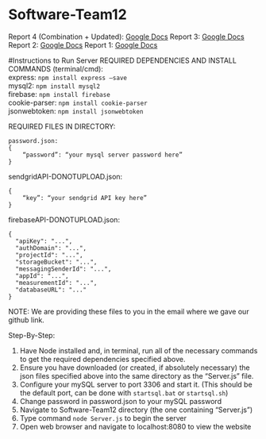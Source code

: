 # Software-Team12
Report 4 (Combination + Updated): [Google Docs](https://docs.google.com/document/d/1aAIgR_ubrihyUlIA5CYuc0-_oc3Q9ZcwkkqymMPX7FU/edit?usp=sharing)
Report 3: [Google Docs](https://docs.google.com/document/d/1B9V5caR-hR49J6-TY-MFgVNrcfg9q6wl1dJBlRy767E/edit?usp=sharing)
Report 2: [Google Docs](https://docs.google.com/document/d/1nOkCGrnlludJP9I8p_BfKyL3k4lIL6Vw4cnOBO92rp0/edit?usp=sharing)
Report 1: [Google Docs](https://docs.google.com/document/d/1q1VkaWLZzXKBJ516M2U033OHLpezzJGegtDqasFO7yg/edit?usp=sharing)

#Instructions to Run Server
REQUIRED DEPENDENCIES AND INSTALL COMMANDS (terminal/cmd):   
express:		    ```npm install express –save```  
mysql2:		        ```npm install mysql2```  
firebase:		    ```npm install firebase```  
cookie-parser:		```npm install cookie-parser```  
jsonwebtoken:		```npm install jsonwebtoken```  

REQUIRED FILES IN DIRECTORY:  
```
password.json:
{
	“password”: “your mysql server password here”
}
```
sendgridAPI-DONOTUPLOAD.json:  
```
{
	“key”: “your sendgrid API key here”
}
```
firebaseAPI-DONOTUPLOAD.json:  
```
{
  "apiKey": "...",
  "authDomain": "...",
  "projectId": "...",
  "storageBucket": "...",
  "messagingSenderId": "...",
  "appId": "...",
  "measurementId": "...",
  "databaseURL": "..."
}
```
NOTE: We are providing these files to you in the email where we gave our github link.   

Step-By-Step:  
1. Have Node installed and, in terminal, run all of the necessary commands to get the required dependencies specified above.  
2. Ensure you have downloaded (or created, if absolutely necessary) the json files specified above into the same directory as the “Server.js” file.  
3. Configure your mySQL server to port 3306 and start it. (This should be the default port, can be done with ```startsql.bat``` or ```startsql.sh```)  
4. Change password in password.json to your mySQL password  
5. Navigate to Software-Team12 directory (the one containing “Server.js”)  
6. Type command ```node Server.js``` to begin the server  
7. Open web browser and navigate to localhost:8080 to view the website  
